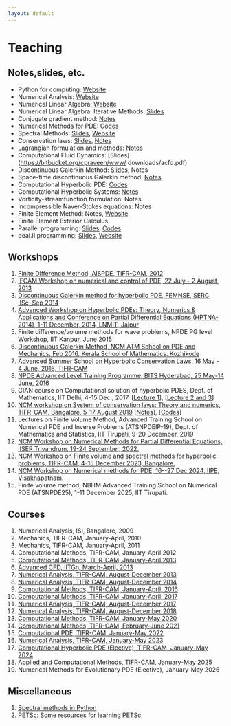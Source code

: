 ```yaml
---
layout: default
---
```


# Teaching

## Notes,slides, etc.

* Python for computing: [Website](https://cpraveen.github.io/python)
* Numerical Analysis: [Website](https://cpraveen.github.io/numa)
* Numerical Linear Algebra: [Website](https://cpraveen.github.io/nla)
* Numerical Linear Algebra: Iterative Methods: [Slides](https://bitbucket.org/cpraveen/www/downloads/nla_demmel.pdf)
* Conjugate gradient method: [Notes](https://bitbucket.org/cpraveen/www/downloads/cg.pdf)
* Numerical Methods for PDE: [Codes](https://github.com/cpraveen/numpde)
* Spectral Methods: [Slides](https://bitbucket.org/cpraveen/www/downloads/spectral.pdf), [Website](https://cpraveen.github.io/chebpy)
* Conservation laws: [Slides](https://bitbucket.org/cpraveen/www/downloads/conlaw_slides.pdf), [Notes](https://bitbucket.org/cpraveen/www/downloads/conlaw.pdf)
* Lagrangian formulation and methods: [Notes](https://bitbucket.org/cpraveen/www/downloads/lagrangian.pdf)
* Computational Fluid Dynamics: [Slides](https://bitbucket.org/cpraveen/www/    downloads/acfd.pdf)
* Discontinuous Galerkin Method: [Slides](https://bitbucket.org/cpraveen/www/downloads/dg.pdf), Notes
* Space-time discontinuous Galerkin method: [Notes](https://bitbucket.org/cpraveen/www/downloads/stdg.pdf)
* Computational Hyperbolic PDE: [Codes](https://github.com/cpraveen/chpde)
* Computational Hyperbolic Systems: [Notes](https://bitbucket.org/cpraveen/www/downloads/hypsys.pdf)
* Vorticity-streamfunction formulation: Notes
* Incompressible Naver-Stokes equations: Notes
* Finite Element Method: Notes, [Website](https://github.com/cpraveen/fem)
* Finite Element Exterior Calculus
* Parallel programming: [Slides](https://bitbucket.org/cpraveen/www/downloads/parallel.pdf), [Codes](https://github.com/cpraveen/parallel)
* deal.II programming: [Slides](https://bitbucket.org/cpraveen/www/downloads/dealii.pdf), [Website](https://github.com/cpraveen/fem)

## Workshops

<ol>

<li><a href="https://sites.google.com/a/tifrbng.res.in/praveen/teaching/aispde2012">Finite Difference Method, AISPDE, TIFR-CAM, 2012</a></li>

<li><a href="teaching/control2013.html">IFCAM Workshop on numerical and control of PDE, 22 July - 2 August, 2013</a></li>

<li><a href="teaching/femnse2014.html">Discontinuous Galerkin method for hyperbolic PDE, FEMNSE, SERC, IISc, Sep 2014</a></li>

<li>
<a href="http://www.lnmiit.ac.in/DisplayDeptPage.aspx?page=om">Advanced Workshop on Hyperbolic PDEs: Theory, Numerics &amp; Applications and Conference on Partial Differential Equations (HPTNA-2014), 1-11 December, 2014, LNMIT, Jaipur</a>
</li>

<li>
Finite difference/volume methods for wave problems, NPDE PG level Workshop, IIT Kanpur, June 2015
</li>

<li>
<a href="teaching/ncmatmw2016.html">Discontinuous Galerkin Method, NCM ATM School on PDE and Mechanics, Feb 2016, Kerala School of Mathematics, Kozhikode</a>
</li>

<li>
<a href="http://conlaw.tifrbng.res.in/">Advanced Summer School on Hyperbolic Conservation Laws, 16 May - 4 June, 2016, TIFR-CAM</a>
</li>

<li>
<a href="http://www.npde-tca.math.iitb.ac.in/html/advanced.html">NPDE Advanced Level Training Programme, BITS Hyderabad, 25 May-14 June, 2016</a><br>
</li>

<li>
GIAN course on Computational solution of hyperbolic PDES, Dept. of Mathematics, IIT Delhi, 4-15 Dec., 2017. [<a href="http://math.tifrbng.res.in/~praveen/slides/gian2017_RTDG.pdf">Lecture 1</a>], [<a href="http://math.tifrbng.res.in/~praveen/slides/gian2017_estable.pdf">Lecture 2 and 3</a>]
</li>

<li>
<a href="https://www.atmschools.org/school/2019/NCMW/scltn">NCM workshop on System of conservation laws: Theory and numerics, TIFR-CAM, Bangalore, 5-17 August 2019</a> [<a href="http://math.tifrbng.res.in/~praveen/pub/ncm2019.pdf">Notes</a>], [<a href="http://math.tifrbng.res.in/~praveen/pub/ncm2019.tgz">Codes</a>]
</li>

<li>
Lectures on Finite Volume Method, Advanced Training School on Numerical PDE and Inverse Problems (ATSNPDEIP-19), Dept. of Mathematics and Statistics, IIT Tirupati, 9-20 December, 2019
</li>

<li>
<a href="teaching/ncm2022.html">
NCM Workshop on Numerical Methods for Partial Differential Equations, IISER Trivandrum, 19-24 September, 2022.</a>
</li>

<li>
<a href="teaching/ncm2023.html">
NCM Workshop on Finite volume and spectral methods for hyperbolic problems, TIFR-CAM, 4-15 December 2023, Bangalore.</a>
</li>

<li>
<a href="teaching/ncm2024">NCM Workshop on Numerical methods for PDE, 16--27 Dec 2024, IIPE, Visakhapatnam.</a>
</li>

<li>
Finite volume method, NBHM Advanced Training School on Numerical PDE (ATSNPDE25), 1-11 December 2025, IIT Tirupati.
</li>

</ol>

## Courses

<ol>

<li>Numerical Analysis, ISI, Bangalore, 2009</li>

<li>Mechanics, TIFR-CAM, January-April, 2010</li>

<li>Mechanics, TIFR-CAM, January-April, 2011</li>

<li>Computational Methods, TIFR-CAM, January-April 2012</li>

<li><a href="teaching/cm2013.html">Computational Methods, TIFR-CAM, January-April 2013</a></li>

<li><a href="teaching/acfd2013.html">Advanced CFD, IITGn, March-April, 2013</a></li>

<li><a href="teaching/na2013.html">Numerical Analysis, TIFR-CAM, August-December 2013</a></li>

<li><a href="teaching/na2014.html">Numerical Analysis, TIFR-CAM, August-December 2014</a></li>

<li><a href="teaching/cm2016.html">Computational Methods, TIFR-CAM, January-April, 2016</a></li>

<li><a href="teaching/cm2017.html">Computational Methods, TIFR-CAM, January-April, 2017</a></li>

<li><a href="teaching/na2017.html">Numerical Analysis, TIFR-CAM, August-December 2017</a></li>

<li><a href="teaching/na2018.html">Numerical Analysis, TIFR-CAM, August-December 2018</a></li>

<li><a href="teaching/cm2020.html">Computational Methods, TIFR-CAM, January-May 2020</a></li>

<li><a href="teaching/cm2021.html">Computational Methods, TIFR-CAM, February-June 2021</a></li>

<li><a href="teaching/cm2022.html">Computational PDE, TIFR-CAM, January-May 2022</a></li>

<li><a href="teaching/na2023.html">Numerical Analysis, TIFR-CAM, January-May 2023</a></li>

<li><a href="teaching/chpde2024.html">Computational Hyperbolic PDE (Elective), TIFR-CAM, January-May 2024</a></li>

<li><a href="teaching/acm2025.html">Applied and Computational Methods, TIFR-CAM, January-May 2025</a></li>

<li>
Numerical Methods for Evolutionary PDE (Elective), January-May 2026
</li>

</ol>

## Miscellaneous

<ol>

<li>
<a href="teaching/chebpy.html">Spectral methods in Python</a>
</li>

<li>
<a href="teaching/petsc.html">PETSc</a>: Some resources for learning PETSc
</li>

</ol>
